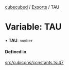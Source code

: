 [cubecubed](/wiki/README.md) / [Exports](/wiki/modules.md) / TAU

# Variable: TAU

• **TAU**: `number`

#### Defined in

[src/cubicons/constants.ts:47](https://github.com/imaphatduc/cubecubed/blob/26131ac/src/cubicons/constants.ts#L47)
